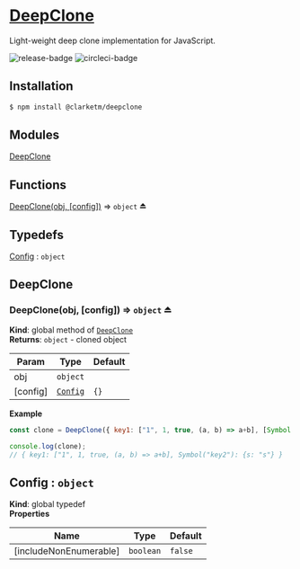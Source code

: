 # [DeepClone](https://www.travismclarke.com/deepclone/global.html#DeepClone)

Light-weight deep clone implementation for JavaScript.

![release-badge](https://img.shields.io/github/release/clarketm/DeepClone.svg)
![circleci-badge](https://circleci.com/gh/clarketm/DeepClone.svg?style=shield&circle-token=51853e44a4aff2fef83b0b89407ed15288bd641c)

## Installation
```bash
$ npm install @clarketm/deepclone
```

## Modules

<dl>
<dt><a href="#module_DeepClone">DeepClone</a></dt>
<dd></dd>
</dl>

## Functions

<dl>
<dt><a href="#exp_module_DeepClone--DeepClone">DeepClone(obj, [config])</a> ⇒ <code>object</code> ⏏</dt>
<dd></dd>
</dl>

## Typedefs

<dl>
<dt><a href="#Config">Config</a> : <code>object</code></dt>
<dd></dd>
</dl>

<a name="module_DeepClone"></a>

## DeepClone
<a name="exp_module_DeepClone--DeepClone"></a>

### DeepClone(obj, [config]) ⇒ <code>object</code> ⏏
**Kind**: global method of [<code>DeepClone</code>](#module_DeepClone)  
**Returns**: <code>object</code> - cloned object  

| Param | Type | Default |
| --- | --- | --- |
| obj | <code>object</code> |  | 
| [config] | [<code>Config</code>](#Config) | <code>{}</code> | 

**Example**  
```js
const clone = DeepClone({ key1: ["1", 1, true, (a, b) => a+b], [Symbol("key2")]: {s: "s"} });

console.log(clone);
// { key1: ["1", 1, true, (a, b) => a+b], Symbol("key2"): {s: "s"} }
```
<a name="Config"></a>

## Config : <code>object</code>
**Kind**: global typedef  
**Properties**

| Name | Type | Default |
| --- | --- | --- |
| [includeNonEnumerable] | <code>boolean</code> | <code>false</code> | 

